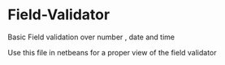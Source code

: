 # Field-Validator
Basic Field validation over number , date and time

Use this file in netbeans for a proper view of the field validator
